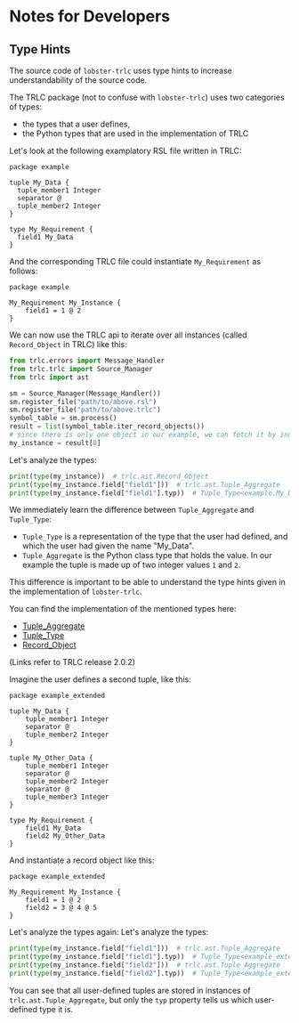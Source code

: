 # Notes for Developers

## Type Hints

The source code of `lobster-trlc` uses type hints to increase understandability
of the source code.

The TRLC package (not to confuse with `lobster-trlc`) uses two categories of types:

- the types that a user defines,
- the Python types that are used in the implementation of TRLC

Let's look at the following examplatory RSL file written in TRLC:

```rsl
package example

tuple My_Data {
  tuple_member1 Integer
  separator @
  tuple_member2 Integer
}

type My_Requirement {
  field1 My_Data
}
```

And the corresponding TRLC file could instantiate `My_Requirement` as follows:

```trlc
package example

My_Requirement My_Instance {
    field1 = 1 @ 2
}
```

We can now use the TRLC api to iterate over all instances (called `Record_Object`
in TRLC) like this:

```python
from trlc.errors import Message_Handler
from trlc.trlc import Source_Manager
from trlc import ast

sm = Source_Manager(Message_Handler())
sm.register_file("path/to/above.rsl")
sm.register_file("path/to/above.trlc")
symbol_table = sm.process()
result = list(symbol_table.iter_record_objects())
# since there is only one object in our example, we can fetch it by index:
my_instance = result[0]
```

Let's analyze the types:
```python
print(type(my_instance))  # trlc.ast.Record_Object
print(type(my_instance.field["field1"]))  # trlc.ast.Tuple_Aggregate
print(type(my_instance.field["field1"].typ))  # Tuple_Type<example.My_Data>
```

We immediately learn the difference between `Tuple_Aggregate` and `Tuple_Type`:

- `Tuple_Type` is a representation of the type that the user had defined,
  and which the user had given the name "My_Data".
- `Tuple_Aggregate` is the Python class type that holds the value.
  In our example the tuple is made up of two integer values `1` and `2`.

This difference is important to be able to understand the type hints given
in the implementation of `lobster-trlc`.

You can find the implementation of the mentioned types here:
- [Tuple_Aggregate](https://github.com/bmw-software-engineering/trlc/blob/trlc-2.0.2/trlc/ast.py#L934)
- [Tuple_Type](https://github.com/bmw-software-engineering/trlc/blob/trlc-2.0.2/trlc/ast.py#L2732)
- [Record_Object](https://github.com/bmw-software-engineering/trlc/blob/trlc-2.0.2/trlc/ast.py#L2926)

(Links refer to TRLC release 2.0.2)

Imagine the user defines a second tuple, like this:

```rsl
package example_extended

tuple My_Data {
    tuple_member1 Integer
    separator @
    tuple_member2 Integer
}

tuple My_Other_Data {
    tuple_member1 Integer
    separator @
    tuple_member2 Integer
    separator @
    tuple_member3 Integer
}

type My_Requirement {
    field1 My_Data
    field2 My_Other_Data
}
```

And instantiate a record object like this:

```trlc
package example_extended

My_Requirement My_Instance {
    field1 = 1 @ 2
    field2 = 3 @ 4 @ 5
}
```

Let's analyze the types again:
Let's analyze the types:
```python
print(type(my_instance.field["field1"]))  # trlc.ast.Tuple_Aggregate
print(type(my_instance.field["field1"].typ))  # Tuple_Type<example_extended.My_Data>
print(type(my_instance.field["field2"]))  # trlc.ast.Tuple_Aggregate
print(type(my_instance.field["field2"].typ))  # Tuple_Type<example_extended.My_Other_Data>
```

You can see that all user-defined tuples are stored in instances of
`trlc.ast.Tuple_Aggregate`, but only the `typ` property tells us which
user-defined type it is.
